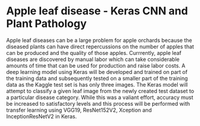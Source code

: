 # Apple leaf disease - Keras CNN and Plant Pathology

Apple leaf diseases can be a large problem for apple orchards because the diseased plants can have direct repercussions on the number of apples that can be produced and the quality of those apples. Currrently, apple leaf diseases are discovered by manual labor which can take considerable amounts of time that can be used for production and raise labor costs.  A deep learning model using Keras will be developed and trained on part of the training data and subsequently tested on a smaller part of the training data as the Kaggle test set is has only three images. The Keras model will attempt to classify a given leaf image from the newly created test dataset to a particular disease category. While this was a valiant effort, accuracy must be increased to satisfactory levels and this process will be performed with transfer learning using VGG19, ResNet152V2, Xception and InceptionResNetV2 in Keras.
